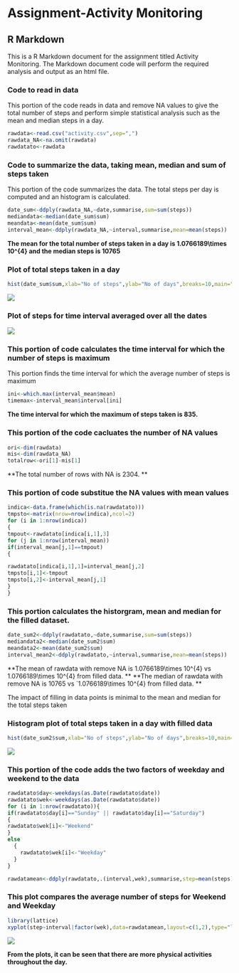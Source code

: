 # Assignment-Activity Monitoring



## R Markdown

This is a R Markdown document for the assignment titled Activity Monitoring. The Markdown document code will perform the required analysis and output as an html file.

### Code to read in data
This portion of the code reads in data and remove NA values to give the total number of steps and perform simple statistical analysis such as the mean and median steps in a day. 


```r
rawdata<-read.csv("activity.csv",sep=",")
rawdata_NA<-na.omit(rawdata)
rawdatato<-rawdata
```

### Code to summarize the data, taking mean, median and sum of steps taken
This portion of the code summarizes the data. The total steps per day is computed and an histogram is calculated.

```r
date_sum<-ddply(rawdata_NA,~date,summarise,sum=sum(steps))
mediandata<-median(date_sum$sum)
meandata<-mean(date_sum$sum)
interval_mean<-ddply(rawdata_NA,~interval,summarise,mean=mean(steps))
```
**The mean for the total number of steps taken in a day is 1.0766189\times 10^{4} and the median steps is 10765**


### Plot of total steps taken in a day


```r
hist(date_sum$sum,xlab="No of steps",ylab="No of days",breaks=10,main="Histogram of Steps per day")
```

![](PA1_template_files/figure-html/historgram-1.png)<!-- -->

### Plot of steps for time interval averaged over all the dates
![](PA1_template_files/figure-html/intervalhist-1.png)<!-- -->

### This portion of code calculates the time interval for which the number of steps is maximum 

This portion finds the time interval for which the average number of steps is maximum


```r
ini<-which.max(interval_mean$mean)
timemax<-interval_mean$interval[ini]
```

**The time interval for which the maximum of steps taken is 835.**

### This portion of the code cacluates the number of NA values

 
 ```r
 ori<-dim(rawdata)
 mis<-dim(rawdata_NA)
 totalrow<-ori[1]-mis[1]
 ```

**The total number of rows with NA is 2304. **

### This portion of code substitue the NA values with mean values

```r
indica<-data.frame(which(is.na(rawdatato)))
tmpsto<-matrix(nrow=nrow(indica),ncol=2)
for (i in 1:nrow(indica))
{
tmpout<-rawdatato[indica[i,1],3]
for (j in 1:nrow(interval_mean))
if(interval_mean[j,1]==tmpout)
{

rawdatato[indica[i,1],1]=interval_mean[j,2]
tmpsto[i,1]<-tmpout
tmpsto[i,2]<-interval_mean[j,1]
}
}
```

### This portion calculates the historgram, mean and median for the filled dataset.

```r
date_sum2<-ddply(rawdatato,~date,summarise,sum=sum(steps))
mediandata2<-median(date_sum2$sum)
meandata2<-mean(date_sum2$sum)
interval_mean2<-ddply(rawdatato,~interval,summarise,mean=mean(steps))
```

**The mean of rawdata with remove NA is 1.0766189\times 10^{4} vs 1.0766189\times 10^{4} from filled data. **
**The median of rawdata with remove NA is 10765 vs `1.0766189\times 10^{4} from filled data. **

The impact of filling in data points is minimal to the mean and median for the total steps taken

###  Histogram plot of total steps taken in a day with filled data

```r
hist(date_sum2$sum,xlab="No of steps",ylab="No of days",breaks=10,main="Histogram of Steps per day")
```

![](PA1_template_files/figure-html/historgram2-1.png)<!-- -->

### This portion of the code adds the two factors of weekday and weekend to the data

```r
rawdatato$day<-weekdays(as.Date(rawdatato$date))
rawdatato$wek<-weekdays(as.Date(rawdatato$date))
for (i in 1:nrow(rawdatato)){
if(rawdatato$day[i]=="Sunday" || rawdatato$day[i]=="Saturday")
{
rawdatato$wek[i]<-"Weekend"  
}
else
  {
    rawdatato$wek[i]<-"Weekday"
  }
}

rawdatamean<-ddply(rawdatato,.(interval,wek),summarise,step=mean(steps))
```
### This plot compares the average number of steps for Weekend and Weekday

```r
library(lattice)
xyplot(step~interval|factor(wek),data=rawdatamean,layout=c(1,2),type="l",xlab="Interval",ylab="Number of steps",main="Plot of averaged steps for Weekend and Weekday")
```

![](PA1_template_files/figure-html/lineplot-1.png)<!-- -->

**From the plots, it can be seen that there are more physical activities throughout the day.**
